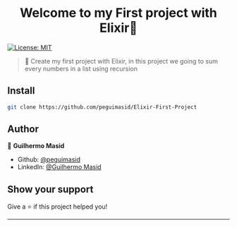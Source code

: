 <h1 align="center">Welcome to my First project with Elixir👋</h1>
<p>
  <a href="#" target="_blank">
    <img alt="License: MIT" src="https://img.shields.io/badge/License-MIT-yellow.svg" />
  </a>
</p>

> 🧞 Create my first project with Elixir, in this project we going to sum every numbers in a list using recursion

## Install

```sh
git clone https://github.com/peguimasid/Elixir-First-Project
```

## Author

👤 **Guilhermo Masid**

* Github: [@peguimasid](https://github.com/peguimasid)
* LinkedIn: [@Guilhermo Masid](https://www.linkedin.com/in/guilhermo-masid-494677b8/)

## Show your support

Give a ⭐️ if this project helped you!

***
